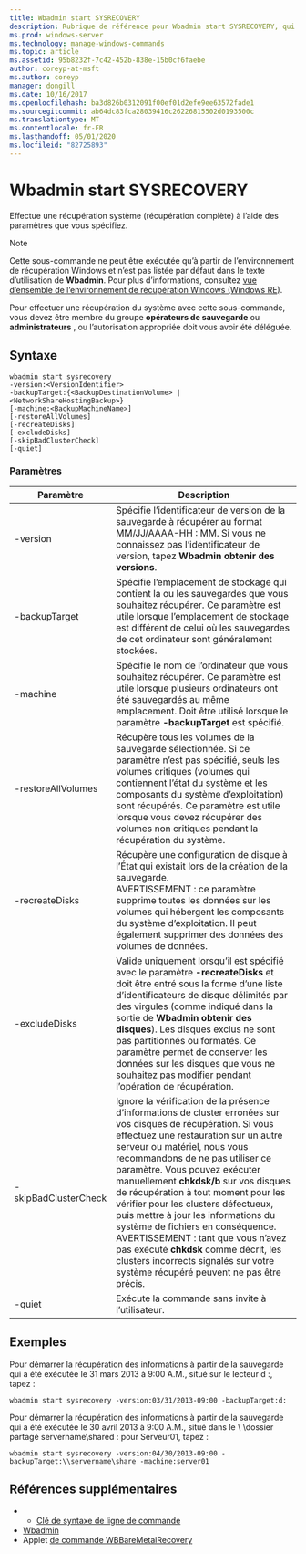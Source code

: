 ```yaml
---
title: Wbadmin start SYSRECOVERY
description: Rubrique de référence pour Wbadmin start SYSRECOVERY, qui effectue une récupération système (récupération complète) à l’aide des paramètres que vous spécifiez.
ms.prod: windows-server
ms.technology: manage-windows-commands
ms.topic: article
ms.assetid: 95b8232f-7c42-452b-838e-15b0cf6faebe
author: coreyp-at-msft
ms.author: coreyp
manager: dongill
ms.date: 10/16/2017
ms.openlocfilehash: ba3d826b0312091f00ef01d2efe9ee63572fade1
ms.sourcegitcommit: ab64dc83fca28039416c26226815502d0193500c
ms.translationtype: MT
ms.contentlocale: fr-FR
ms.lasthandoff: 05/01/2020
ms.locfileid: "82725893"
---
```

# <a name="wbadmin-start-sysrecovery"></a>Wbadmin start SYSRECOVERY



Effectue une récupération système (récupération complète) à l’aide des paramètres que vous spécifiez.

> [!NOTE]
> Cette sous-commande ne peut être exécutée qu’à partir de l’environnement de récupération Windows et n’est pas listée par défaut dans le texte d’utilisation de **Wbadmin**. Pour plus d’informations, consultez [vue d’ensemble de l’environnement de récupération Windows (Windows RE)](https://technet.microsoft.com/library/hh825173.aspx).

Pour effectuer une récupération du système avec cette sous-commande, vous devez être membre du groupe **opérateurs de sauvegarde** ou **administrateurs** , ou l’autorisation appropriée doit vous avoir été déléguée.

## <a name="syntax"></a>Syntaxe

```
wbadmin start sysrecovery
-version:<VersionIdentifier>
-backupTarget:{<BackupDestinationVolume> | <NetworkShareHostingBackup>}
[-machine:<BackupMachineName>]
[-restoreAllVolumes]
[-recreateDisks]
[-excludeDisks]
[-skipBadClusterCheck]
[-quiet]
```

### <a name="parameters"></a>Paramètres

|Paramètre|Description|
|---------|-----------|
|-version|Spécifie l’identificateur de version de la sauvegarde à récupérer au format MM/JJ/AAAA-HH : MM. Si vous ne connaissez pas l’identificateur de version, tapez **Wbadmin obtenir des versions**.|
|-backupTarget|Spécifie l’emplacement de stockage qui contient la ou les sauvegardes que vous souhaitez récupérer. Ce paramètre est utile lorsque l’emplacement de stockage est différent de celui où les sauvegardes de cet ordinateur sont généralement stockées.|
|-machine|Spécifie le nom de l’ordinateur que vous souhaitez récupérer. Ce paramètre est utile lorsque plusieurs ordinateurs ont été sauvegardés au même emplacement. Doit être utilisé lorsque le paramètre **-backupTarget** est spécifié.|
|-restoreAllVolumes|Récupère tous les volumes de la sauvegarde sélectionnée. Si ce paramètre n’est pas spécifié, seuls les volumes critiques (volumes qui contiennent l’état du système et les composants du système d’exploitation) sont récupérés. Ce paramètre est utile lorsque vous devez récupérer des volumes non critiques pendant la récupération du système.|
|-recreateDisks|Récupère une configuration de disque à l’État qui existait lors de la création de la sauvegarde.</br>AVERTISSEMENT : ce paramètre supprime toutes les données sur les volumes qui hébergent les composants du système d’exploitation. Il peut également supprimer des données des volumes de données.|
|-excludeDisks|Valide uniquement lorsqu’il est spécifié avec le paramètre **-recreateDisks** et doit être entré sous la forme d’une liste d’identificateurs de disque délimités par des virgules (comme indiqué dans la sortie de **Wbadmin obtenir des disques**). Les disques exclus ne sont pas partitionnés ou formatés. Ce paramètre permet de conserver les données sur les disques que vous ne souhaitez pas modifier pendant l’opération de récupération.|
|-skipBadClusterCheck|Ignore la vérification de la présence d’informations de cluster erronées sur vos disques de récupération. Si vous effectuez une restauration sur un autre serveur ou matériel, nous vous recommandons de ne pas utiliser ce paramètre. Vous pouvez exécuter manuellement **chkdsk/b** sur vos disques de récupération à tout moment pour les vérifier pour les clusters défectueux, puis mettre à jour les informations du système de fichiers en conséquence.</br>AVERTISSEMENT : tant que vous n’avez pas exécuté **chkdsk** comme décrit, les clusters incorrects signalés sur votre système récupéré peuvent ne pas être précis.|
|-quiet|Exécute la commande sans invite à l’utilisateur.|

## <a name="examples"></a>Exemples

Pour démarrer la récupération des informations à partir de la sauvegarde qui a été exécutée le 31 mars 2013 à 9:00 A.M., situé sur le lecteur d :, tapez :
```
wbadmin start sysrecovery -version:03/31/2013-09:00 -backupTarget:d:
```
Pour démarrer la récupération des informations à partir de la sauvegarde qui a été exécutée le 30 avril 2013 à 9:00 A.M., situé dans le \\ \\dossier partagé servername\shared : pour Serveur01, tapez :
```
wbadmin start sysrecovery -version:04/30/2013-09:00 -backupTarget:\\servername\share -machine:server01
```

## <a name="additional-references"></a>Références supplémentaires

-   - [Clé de syntaxe de ligne de commande](command-line-syntax-key.md)
-   [Wbadmin](wbadmin.md)
-   Applet [de commande WBBareMetalRecovery](https://technet.microsoft.com/library/jj902461.aspx)
